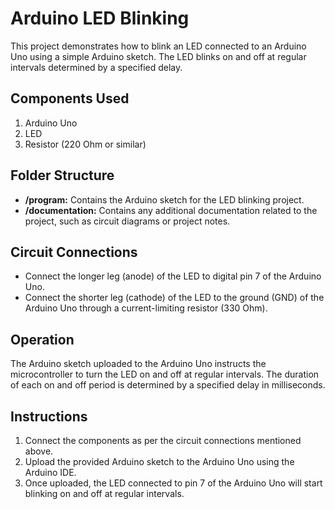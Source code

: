 # Arduino LED Blinking

This project demonstrates how to blink an LED connected to an Arduino Uno using a simple Arduino sketch. The LED blinks on and off at regular intervals determined by a specified delay.

## Components Used
1. Arduino Uno
2. LED
3. Resistor (220 Ohm or similar)

## Folder Structure
- **/program:** Contains the Arduino sketch for the LED blinking project.
- **/documentation:** Contains any additional documentation related to the project, such as circuit diagrams or project notes.

## Circuit Connections
- Connect the longer leg (anode) of the LED to digital pin 7 of the Arduino Uno.
- Connect the shorter leg (cathode) of the LED to the ground (GND) of the Arduino Uno through a current-limiting resistor (330 Ohm).

## Operation
The Arduino sketch uploaded to the Arduino Uno instructs the microcontroller to turn the LED on and off at regular intervals. The duration of each on and off period is determined by a specified delay in milliseconds.

## Instructions
1. Connect the components as per the circuit connections mentioned above.
2. Upload the provided Arduino sketch to the Arduino Uno using the Arduino IDE.
3. Once uploaded, the LED connected to pin 7 of the Arduino Uno will start blinking on and off at regular intervals.
